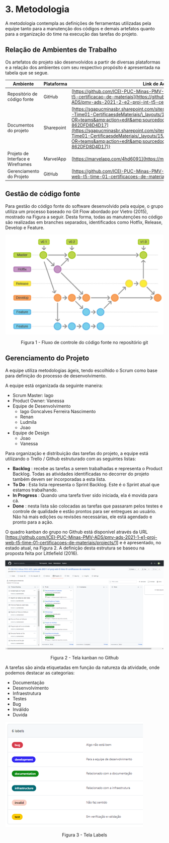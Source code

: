 # 3. Metodologia

A metodologia contempla as definições de ferramentas utilizadas pela equipe tanto para a manutenção dos códigos e demais artefatos quanto para a organização do time na execução das tarefas do projeto.

## Relação de Ambientes de Trabalho

Os artefatos do projeto são desenvolvidos a partir de diversas plataformas e a relação dos ambientes com seu respectivo propósito é apresentada na tabela que se segue.

| **Ambiente** | **Plataforma** | **Link de Acesso** |
| --- | --- | --- |
| Repositório de código fonte | GitHub | [https://github.com/ICEI-PUC-Minas-PMV-ADS/pmv-ads-2021-2-e2-proj-int-t5-certificacao-de-materiais](https://github.com/ICEI-PUC-Minas-PMV-ADS/pmv-ads-2021-2-e2-proj-int-t5-certificacao-de-materiais) |
| Documentos do projeto | Sharepoint | [https://sgapucminasbr.sharepoint.com/sites/team\_sga\_865\_2021\_1\_5954105-Time01-CertificaesdeMateriais/\_layouts/15/Doc.aspx?OR=teams&amp;action=edit&amp;sourcedoc={332522EB-2AAB-4237-9959-862DFD8D4D17](https://sgapucminasbr.sharepoint.com/sites/team_sga_865_2021_1_5954105-Time01-CertificaesdeMateriais/_layouts/15/Doc.aspx?OR=teams&amp;action=edit&amp;sourcedoc=%7B332522EB-2AAB-4237-9959-862DFD8D4D17)} |
| Projeto de Interface e Wireframes | MarvelApp | [https://marvelapp.com/4hd6091](https://marvelapp.com/4hd6091) |
| Gerenciamento do Projeto | GitHub | [https://github.com/ICEI-PUC-Minas-PMV-ADS/pmv-ads-2021-1-e1-proj-web-t5-time-01-certificacoes-de-materiais/projects/1] |

## Gestão de código fonte

Para gestão do código fonte do software desenvolvido pela equipe, o grupo utiliza um processo baseado no Git Flow abordado por Vietro (2015), mostrado na Figura a seguir. Desta forma, todas as manutenções no código são realizadas em branches separados, identificados como Hotfix, Release, Develop e Feature. 


![Fluxo de controle](img/Figura%201.png)
<center>Figura 1 - Fluxo de controle do código fonte no repositório git</center>

## Gerenciamento do Projeto

A equipe utiliza metodologias ágeis, tendo escolhido o Scrum como base para definição do processo de desenvolvimento.

A equipe está organizada da seguinte maneira:

- Scrum Master: Iago
- Product Owner: Vanessa
- Equipe de Desenvolvimento
  - Iago Goncalves Ferreira Nascimento
  - Renan
  - Ludmila
  - Joao
- Equipe de Design
  - Joao
  - Vanessa

Para organização e distribuição das tarefas do projeto, a equipe está utilizando o Trello / Github estruturado com as seguintes listas:

- **Backlog** : recebe as tarefas a serem trabalhadas e representa o Product Backlog. Todas as atividades identificadas no decorrer do projeto também devem ser incorporadas a esta lista.
- **To Do** : Esta lista representa o Sprint Backlog. Este é o Sprint atual que estamos trabalhando.
- **In Progress** : Quando uma tarefa tiver sido iniciada, ela é movida para cá.
- **Done** : nesta lista são colocadas as tarefas que passaram pelos testes e controle de qualidade e estão prontos para ser entregues ao usuário. Não há mais edições ou revisões necessárias, ele está agendado e pronto para a ação.

O quadro kanban do grupo no Github está disponível através da URL [https://github.com/ICEI-PUC-Minas-PMV-ADS/pmv-ads-2021-1-e1-proj-web-t5-time-01-certificacoes-de-materiais/projects/1] e é apresentado, no estado atual, na Figura 2. A definição desta estrutura se baseou na proposta feita por Littlefield (2016).


![Tela Kanban](img/Figura%202.PNG)
<center>Figura 2 - Tela kanban no Github</center>

A tarefas são ainda etiquetadas em função da natureza da atividade, onde podemos destacar as categorias:

- Documentação
- Desenvolvimento
- Infraestrutura
- Testes
- Bug
- Inválido
- Duvida

![Tela Labels](img/Figura%203.png)
<center>Figura 3 - Tela Labels</center>
